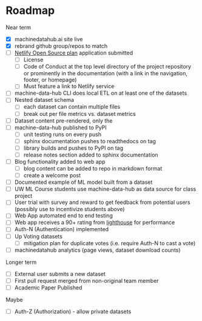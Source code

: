 # Roadmap

Near term

- [X] machinedatahub.ai site live
- [X] rebrand github group/repos to match
- [ ] [Netlify Open Source plan](https://www.netlify.com/legal/open-source-policy) application submitted
  - [ ] License
  - [ ] Code of Conduct at the top level directory of the project repository or prominently in the documentation (with a link in the navigation, footer, or homepage)
  - [ ] Must feature a link to Netlify service
- [ ] machine-data-hub CLI does local ETL on at least one of the datasets
- [ ] Nested dataset schema
  - [ ] each dataset can contain multiple files
  - [ ] break out per file metrics vs. dataset metrics
- [ ] Dataset content pre-rendered, only the  
- [ ] machine-data-hub published to PyPI
  - [ ] unit testing runs on every push
  - [ ] sphinx documentation pushes to readthedocs on tag
  - [ ] library builds and pushes to PyPI on tag
  - [ ] release notes section added to sphinx documentation
- [ ] Blog functionality added to web app
  - [ ] blog content can be added to repo in markdown format
  - [ ] create a welcome post
- [ ] Documented example of ML model built from a dataset
- [ ] UW ML Course students use machine-data-hub as data source for class project
- [ ] User trial with survey and reward to get feedback from potential users (possibly use to incentivize students above)
- [ ] Web App automated end to end testing
- [ ] Web app receives a 90+ rating from [lighthouse](https://developers.google.com/web/tools/lighthouse) for performance
- [ ] Auth-N (Authentication) implemented
- [ ] Up Voting datasets
  - [ ] mitigation plan for duplicate votes (i.e. require Auth-N to cast a vote)
- [ ] machinedatahub analytics (page views, dataset download counts)

Longer term

- [ ] External user submits a new dataset
- [ ] First pull request merged from non-original team member
- [ ] Academic Paper Published

Maybe

- [ ] Auth-Z (Authorization) - allow private datasets
